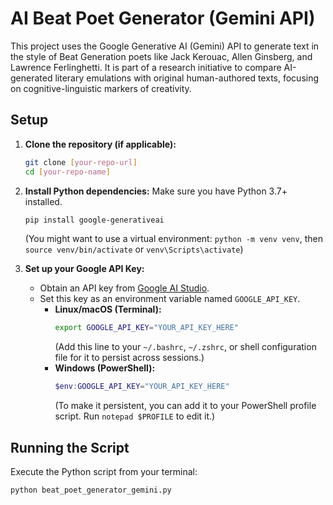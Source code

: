 # AI Beat Poet Generator (Gemini API)

This project uses the Google Generative AI (Gemini) API to generate text in the style of Beat Generation poets like Jack Kerouac, Allen Ginsberg, and Lawrence Ferlinghetti. It is part of a research initiative to compare AI-generated literary emulations with original human-authored texts, focusing on cognitive-linguistic markers of creativity.

## Setup

1.  **Clone the repository (if applicable):**
    ```bash
    git clone [your-repo-url]
    cd [your-repo-name]
    ```

2.  **Install Python dependencies:**
    Make sure you have Python 3.7+ installed.
    ```bash
    pip install google-generativeai
    ```
    (You might want to use a virtual environment: `python -m venv venv`, then `source venv/bin/activate` or `venv\Scripts\activate`)

3.  **Set up your Google API Key:**
    *   Obtain an API key from [Google AI Studio](https://aistudio.google.com/app/apikey).
    *   Set this key as an environment variable named `GOOGLE_API_KEY`.
        *   **Linux/macOS (Terminal):**
            ```bash
            export GOOGLE_API_KEY="YOUR_API_KEY_HERE"
            ```
            (Add this line to your `~/.bashrc`, `~/.zshrc`, or shell configuration file for it to persist across sessions.)
        *   **Windows (PowerShell):**
            ```powershell
            $env:GOOGLE_API_KEY="YOUR_API_KEY_HERE"
            ```
            (To make it persistent, you can add it to your PowerShell profile script. Run `notepad $PROFILE` to edit it.)

## Running the Script

Execute the Python script from your terminal:
```bash
python beat_poet_generator_gemini.py
